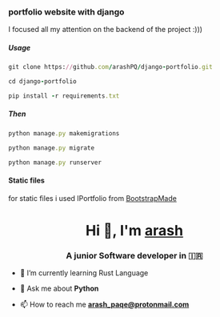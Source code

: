 <h3>portfolio website with django</h3>
<p>I focused all my attention on the backend of the project :)))</p>

<h5>Usage</h5>
   
   ```ruby
git clone https://github.com/arashPQ/django-portfolio.git

cd django-portfolio

pip install -r requirements.txt
```
<h5>Then</h5>

```ruby
python manage.py makemigrations

python manage.py migrate

python manage.py runserver
```

<h4>Static files</h4>
for static files i used IPortfolio
from <a href="https://bootstrapmade.com/">BootstrapMade</a>


<h1 align="center">Hi 👋, I'm <a href="https://github.com/arashPQ" target="blank">
arash</a></h1>
<h3 align="center">A junior Software developer in &#127470&#127479 </h3>


- 🌱 I’m currently learning Rust Language

- 💬 Ask me about **Python**

- 📫 How to reach me **arash_paqe@protonmail.com**

